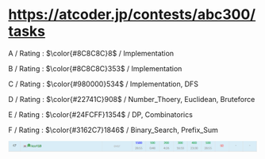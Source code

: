 # https://atcoder.jp/contests/abc300/tasks

A / Rating : $\color{#8C8C8C}8$ / Implementation

B / Rating : $\color{#8C8C8C}353$ / Implementation

C / Rating : $\color{#980000}534$ / Implementation, DFS

D / Rating : $\color{#22741C}908$ / Number_Thoery, Euclidean, Bruteforce

E / Rating : $\color{#24FCFF}1354$ / DP, Combinatorics

F / Rating : $\color{#3162C7}1846$ / Binary_Search, Prefix_Sum

![My Image](https://github.com/kss418/Atcoder/blob/main/ABC/Images/Standings/300.png)

